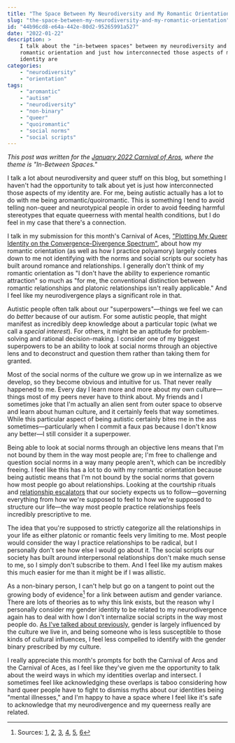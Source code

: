 ```yaml
---
title: "The Space Between My Neurodiversity and My Romantic Orientation"
slug: "the-space-between-my-neurodiversity-and-my-romantic-orientation"
id: "44b96cd8-e64a-442e-80d2-95265991a527"
date: "2022-01-22"
description: >
    I talk about the "in-between spaces" between my neurodiversity and my
    romantic orientation and just how interconnected those aspects of my
    identity are
categories:
    - "neurodiversity"
    - "orientation"
tags:
    - "aromantic"
    - "autism"
    - "neurodiversity"
    - "non-binary"
    - "queer"
    - "quoiromantic"
    - "social norms"
    - "social scripts"
---
```


*This post was written for the [January 2022 Carnival of
Aros](https://aspecofstardust.wordpress.com/2021/12/31/call-for-submissions-january-2022-in-between-spaces/),
where the theme is "In-Between Spaces."*

I talk a lot about neurodiversity and queer stuff on this blog, but something I
haven't had the opportunity to talk about yet is just how interconnected those
aspects of my identity are. For me, being autistic actually has a lot to do
with me being aromantic/quoiromantic. This is something I tend to avoid telling
non-queer and neurotypical people in order to avoid feeding harmful stereotypes
that equate queerness with mental health conditions, but I do feel in my case
that there's a connection.

I talk in my submission for this month's Carnival of Aces, ["Plotting My Queer
Identity on the Convergence-Divergence
Spectrum"](https://nothingradical.blog/2022/01/18/plotting-my-queer-identity-on-the-convergence-divergence-spectrum/),
about how my romantic orientation (as well as how I practice polyamory) largely
comes down to me not identifying with the norms and social scripts our society
has built around romance and relationships. I generally don't think of my
romantic orientation as "I don't have the ability to experience romantic
attraction" so much as "for me, the conventional distinction between romantic
relationships and platonic relationships isn't really applicable." And I feel
like my neurodivergence plays a significant role in that.

Autistic people often talk about our "superpowers"—things we feel we can do
*better* because of our autism. For some autistic people, that might manifest
as incredibly deep knowledge about a particular topic (what we call a *special
interest*). For others, it might be an aptitude for problem-solving and
rational decision-making. I consider one of my biggest superpowers to be an
ability to look at social norms through an objective lens and to deconstruct
and question them rather than taking them for granted.

Most of the social norms of the culture we grow up in we internalize as we
develop, so they become obvious and intuitive for us. That never really
happened to me. Every day I learn more and more about my own culture—things
most of my peers never have to think about. My friends and I sometimes joke
that I'm actually an alien sent from outer space to observe and learn about
human culture, and it certainly feels that way sometimes. While this particular
aspect of being autistic certainly bites me in the ass sometimes—particularly
when I commit a faux pas because I don't know any better—I still consider it a
superpower.

Being able to look at social norms through an objective lens means that I'm not
bound by them in the way most people are; I'm free to challenge and question
social norms in a way many people aren't, which can be incredibly freeing. I
feel like this has a lot to do with my romantic orientation because being
autistic means that I'm not bound by the social norms that govern how most
people go about relationships. Looking at the courtship rituals and
[relationship escalators](https://offescalator.com/what-escalator/) that our
society expects us to follow—governing everything from how we're supposed to
feel to how we're supposed to structure our life—the way most people practice
relationships feels incredibly prescriptive to me.

The idea that you're supposed to strictly categorize all the relationships in
your life as either platonic or romantic feels very limiting to me. Most people
would consider the way I practice relationships to be radical, but I personally
don't see how else I would go about it. The social scripts our society has
built around interpersonal relationships don't make much sense to me, so I
simply don't subscribe to them. And I feel like my autism makes this much
easier for me than it might be if I was allistic.

As a non-binary person, I can't help but go on a tangent to point out the
growing body of evidence[^1] for a link between autism and gender variance.
There are lots of theories as to why this link exists, but the reason why I
personally consider my gender identity to be related to my neurodivergence
again has to deal with how I don't internalize social scripts in the way most
people do. [As I've talked about
previously](https://nothingradical.blog/2020/10/07/the-cultural-model-of-gender/),
gender is largely influenced by the culture we live in, and being someone who
is less susceptible to those kinds of cultural influences, I feel less
compelled to identify with the gender binary prescribed by my culture.

I really appreciate this month's prompts for both the Carnival of Aros and the
Carnival of Aces, as I feel like they've given me the opportunity to talk about
the weird ways in which my identities overlap and intersect. I sometimes feel
like acknowledging these overlaps is taboo considering how hard queer people
have to fight to dismiss myths about our identities being "mental illnesses,"
and I'm happy to have a space where I feel like it's safe to acknowledge that
my neurodivergence and my queerness really are related.

[^1]: Sources: [1](https://pubmed.ncbi.nlm.nih.gov/32770077/),
  [2](https://pubmed.ncbi.nlm.nih.gov/30392631/),
  [3](https://pubmed.ncbi.nlm.nih.gov/30062396/),
  [4](https://pubmed.ncbi.nlm.nih.gov/28597143/),
  [5](https://pubmed.ncbi.nlm.nih.gov/24619651/),
  [6](https://pubmed.ncbi.nlm.nih.gov/28914080/)
